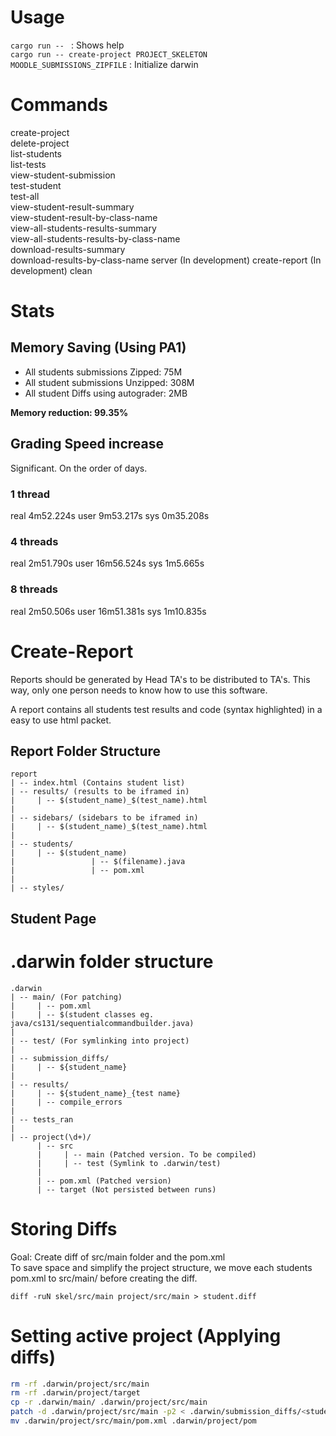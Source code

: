 # Usage
`cargo run -- ` : Shows help  
`cargo run -- create-project PROJECT_SKELETON MOODLE_SUBMISSIONS_ZIPFILE` : Initialize darwin  

# Commands
create-project                           
delete-project                           
list-students                            
list-tests                               
view-student-submission                  
test-student                             
test-all                                 
view-student-result-summary              
view-student-result-by-class-name        
view-all-students-results-summary        
view-all-students-results-by-class-name  
download-results-summary                 
download-results-by-class-name 
server (In development)
create-report (In development)
clean

# Stats
## Memory Saving (Using PA1)
- All students submissions Zipped: 75M
- All student submissions Unzipped: 308M
- All student Diffs using autograder: 2MB

__Memory reduction: 99.35%__

## Grading Speed increase
Significant. On the order of days. 

### 1 thread
real    4m52.224s
user    9m53.217s
sys     0m35.208s

### 4 threads
real    2m51.790s
user    16m56.524s
sys     1m5.665s

### 8 threads
real    2m50.506s
user    16m51.381s
sys     1m10.835s

# Create-Report 
Reports should be generated by Head TA's to be distributed to TA's. This way, only one person needs to know how to use this software.   

A report contains all students test results and code (syntax highlighted) in a easy to use html packet. 

## Report Folder Structure
```verbatim
report
| -- index.html (Contains student list)
| -- results/ (results to be iframed in)
|     | -- $(student_name)_$(test_name).html
| 
| -- sidebars/ (sidebars to be iframed in)
|     | -- $(student_name)_$(test_name).html
|
| -- students/
|     | -- $(student_name)
|                 | -- $(filename).java
|                 | -- pom.xml
|
| -- styles/
```

## Student Page


# .darwin folder structure
```verbatim
.darwin
| -- main/ (For patching)  
|     | -- pom.xml  
|     | -- $(student classes eg. java/cs131/sequentialcommandbuilder.java)  
|
| -- test/ (For symlinking into project)
|  
| -- submission_diffs/  
|     | -- ${student_name}  
|  
| -- results/  
|     | -- ${student_name}_{test name}  
|     | -- compile_errors  
|
| -- tests_ran
|  
| -- project(\d+)/  
      | -- src   
      |     | -- main (Patched version. To be compiled)  
      |     | -- test (Symlink to .darwin/test) 
      |  
      | -- pom.xml (Patched version)  
      | -- target (Not persisted between runs)  
```
# Storing Diffs
Goal: Create diff of src/main folder and the pom.xml  
To save space and simplify the project structure, we move each students pom.xml to src/main/ before creating the diff. 

`diff -ruN skel/src/main project/src/main > student.diff`

# Setting active project (Applying diffs)
``` bash
rm -rf .darwin/project/src/main
rm -rf .darwin/project/target
cp -r .darwin/main/ .darwin/project/src/main
patch -d .darwin/project/src/main -p2 < .darwin/submission_diffs/<student_diff>
mv .darwin/project/src/main/pom.xml .darwin/project/pom
```
